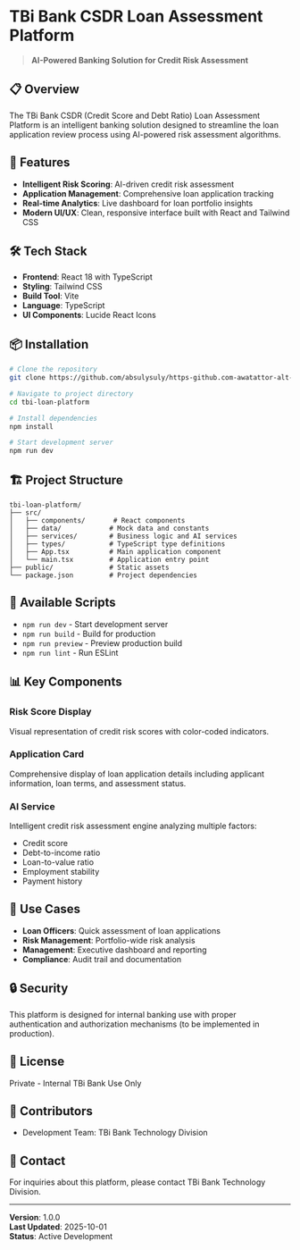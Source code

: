 # TBi Bank CSDR Loan Assessment Platform

> **AI-Powered Banking Solution for Credit Risk Assessment**

## 📋 Overview

The TBi Bank CSDR (Credit Score and Debt Ratio) Loan Assessment Platform is an intelligent banking solution designed to streamline the loan application review process using AI-powered risk assessment algorithms.

## 🚀 Features

- **Intelligent Risk Scoring**: AI-driven credit risk assessment
- **Application Management**: Comprehensive loan application tracking
- **Real-time Analytics**: Live dashboard for loan portfolio insights
- **Modern UI/UX**: Clean, responsive interface built with React and Tailwind CSS

## 🛠️ Tech Stack

- **Frontend**: React 18 with TypeScript
- **Styling**: Tailwind CSS
- **Build Tool**: Vite
- **Language**: TypeScript
- **UI Components**: Lucide React Icons

## 📦 Installation

```bash
# Clone the repository
git clone https://github.com/absulysuly/https-github.com-awatattor-alt--E-tbi-loan-platform-UPDATED.git

# Navigate to project directory
cd tbi-loan-platform

# Install dependencies
npm install

# Start development server
npm run dev
```

## 🏗️ Project Structure

```
tbi-loan-platform/
├── src/
│   ├── components/       # React components
│   ├── data/            # Mock data and constants
│   ├── services/        # Business logic and AI services
│   ├── types/           # TypeScript type definitions
│   ├── App.tsx          # Main application component
│   └── main.tsx         # Application entry point
├── public/              # Static assets
└── package.json         # Project dependencies
```

## 🔧 Available Scripts

- `npm run dev` - Start development server
- `npm run build` - Build for production
- `npm run preview` - Preview production build
- `npm run lint` - Run ESLint

## 📊 Key Components

### Risk Score Display
Visual representation of credit risk scores with color-coded indicators.

### Application Card
Comprehensive display of loan application details including applicant information, loan terms, and assessment status.

### AI Service
Intelligent credit risk assessment engine analyzing multiple factors:
- Credit score
- Debt-to-income ratio
- Loan-to-value ratio
- Employment stability
- Payment history

## 🎯 Use Cases

- **Loan Officers**: Quick assessment of loan applications
- **Risk Management**: Portfolio-wide risk analysis
- **Management**: Executive dashboard and reporting
- **Compliance**: Audit trail and documentation

## 🔒 Security

This platform is designed for internal banking use with proper authentication and authorization mechanisms (to be implemented in production).

## 📝 License

Private - Internal TBi Bank Use Only

## 👥 Contributors

- Development Team: TBi Bank Technology Division

## 📧 Contact

For inquiries about this platform, please contact TBi Bank Technology Division.

---

**Version**: 1.0.0  
**Last Updated**: 2025-10-01  
**Status**: Active Development
